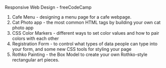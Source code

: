 Responsive Web Design - freeCodeCamp

1. Cafe Menu - designing a menu page for a cafe webpage.
2. Cat Photo app -  the most common HTML tags by building your own cat photo app
3. CSS Color Markers - different ways to set color values and how to pair colors with each other
4. Registration Form - to control what types of data people can type into your form, and some new CSS tools for styling your page
5. Rothko Painting - the Box Model to create your own Rothko-style rectangular art pieces.